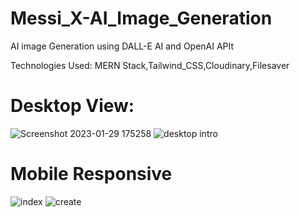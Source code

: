 # Messi_X-AI_Image_Generation
AI image Generation using DALL-E AI and OpenAI APIt


Technologies Used: MERN Stack,Tailwind_CSS,Cloudinary,Filesaver

# Desktop View:

![Screenshot 2023-01-29 175258](https://user-images.githubusercontent.com/111693417/215325810-0f13cf89-4ebe-4fe3-b811-66d3b422c4b1.png)
![desktop intro](https://user-images.githubusercontent.com/111693417/215325903-9a8dc94c-edd4-4df7-8acc-a660fa123592.png)

# Mobile Responsive

![index](https://user-images.githubusercontent.com/111693417/215325665-a3a02dd4-8532-4066-821b-3e2812f80842.jpg)
![create](https://user-images.githubusercontent.com/111693417/215325935-19542055-ac27-4533-a3b7-eddeba28d21d.jpg)
